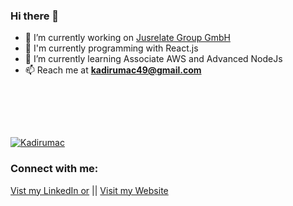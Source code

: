 ### Hi there 👋

- 🔭 I’m currently working on [Jusrelate Group GmbH](https://www.justrelate.com/)
- 💬 I'm currently programming with React.js
- 🌱 I’m currently learning Associate AWS and Advanced NodeJs
- 📫 Reach me at **kadirumac49@gmail.com**

<!-- <h3>My Project Background</h3>
<div>
<a href="https://www.gamescom.de/de"><img width="80" height="auto" src="https://blog.games-career.com/de/files/2022/06/gamescom-22.jpeg" /></a>
<h4>Gamescom</h4>
</div>
<div>
<a href="https://www.sicherheitserziehung.de/"><img width="80" height="auto" src="https://yt3.ggpht.com/mbYh6Q_GoUVg4UIeXLlieMnoR7IXKlfPiVxNzslR9ggSm1zCxGFqTrsv8lIbDyGcxLm8sf5r=s900-c-k-c0x00ffffff-no-rj" /></a>
<h4>Provinzial</h4>
</div> -->
<br>

<br><br>

<p align="left"> <a href="https://github.com/ryo-ma/github-profile-trophy"><img src="https://github-profile-trophy.vercel.app/?username=Kadirumac" alt="Kadirumac" /></a> </p>

### Connect with me:

<p align="left">
<a href="https://www.linkedin.com/in/kadirumac/" target="_blank"> Vist my LinkedIn or</a> || <a href="https://kadirumac.netlify.app/">Visit my Website</a> 

</p>

<br />
